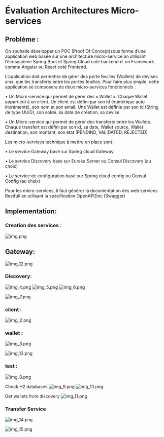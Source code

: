 # Évaluation Architectures Micro-services
## Problème :

On souhaite développer un POC (Proof Of Concept)sous forme d’une application web basée sur une architecture
micro-service an utilisant l’écosystème Spring Boot et Spring Cloud coté backend et un Framework comme
Angular ou React coté Frontend.

L’application doit permettre de gérer des porte feuilles (Wallets) de devises ainsi que les transferts entre les
portes feuilles. Pour faire plus simple, cette application se composera de deux micro-services fonctionnels :

• Un Micro-service qui permet de gérer des « Wallet ». Chaque Wallet appartient à un client. Un client est
défini par son id (numérique auto incrémenté), son nom et son email. Une Wallet est définie par son id
(String de type UUID), son solde, sa date de création, sa devise.

• Un Micro-service qui permet de gérer des transferts entre les Wallets. Chaque transfert est défini par
son id, sa date, Wallet source, Wallet destination, son montant, son état (PENDIND, VALIDATED,
REJECTED)

Les micro-services technique à mettre en place sont :

• Le service Gateway basé sur Spring cloud Gateway

• Le service Discovery base sur Eureka Server ou Consul Discovery (au choix)

• Le service de configuration basé sur Spring cloud config ou Consul Config (au choix)

Pour les micro-services, il faut générer la documentation des web services Restfull en utilisant la spécification
OpenAPIDoc (Swagger)

## Implementation:


### Creation des services : 
![img.png](images/img.png)

## Gateway:

![img_12.png](images/img_12.png)



### Discovery:
![img_4.png](images/img_4.png)
![img_5.png](images/img_5.png)
![img_6.png](images/img_6.png)

![img_7.png](images/img_7.png)


### client :
![img_2.png](images/img_2.png)

### wallet :
![img_3.png](images/img_3.png)

![img_13.png](images/img_13.png)



### test : 

![img_8.png](images/img_8.png)

Check H2 databases
![img_9.png](images/img_9.png)
![img_10.png](images/img_10.png)

Get wallets from discovery
![img_11.png](images/img_11.png)


### Transfer Service

![img_14.png](images/img_14.png)

![img_15.png](images/img_15.png)



